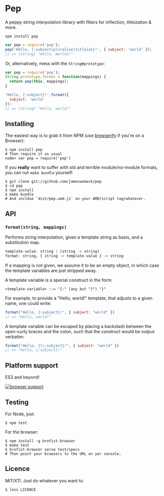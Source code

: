 Pep
=====

A peppy string interpolation library with filters for inflection, titleization & more.

`npm install pep`

```js
var pep = require('pep');
pep('Hello, {:subject|pluralize|titleize}!', { subject: 'world' });
// => (string) "Hello, Worlds!"
```

Or, alternatively, mess with the `String#prototype`:

```js
var pep = require('pep');
String.prototype.format = function(mappings) {
  return pep(this, mappings);
}

'Hello, {:subject}!'.format({
  subject: 'world'
});
// => (string) "Hello, world!"
```


## Installing

The easiest way is to grab it from NPM (use [browserify][] if you're on a
Browser):

    $ npm install pep
    # Then require it as usual
    node> var pep = require('pep')
    
If you **really** want to suffer with old and terrible module/no-module
formats, you can run `make bundle` yourself:

    $ git clone git://github.com/jameswomack/pep
    $ cd pep
    $ npm install
    $ make bundle
    # And incldue `dist/pep.umd.js` on your AMD/script tag/whatever.


[browserify]: https://github.com/substack/node-browserify

## API

### `format(string, mappings)`

Performs string interpolation, given a template string as basis, and a
substitution map.

```hs
template-value: string | (string -> string)
format: string, { string -> template-value } -> string
```

If a mapping is not given, we assume it to be an empty object, in which case
the template variables are just stripped away.

A template variable is a special construct in the form:

    <template-variable> ::= "{:" (any but "}") "}"
    
For example, to provide a "Hello, world!" template, that adjusts to a given
name, one could write:

```js
format("Hello, {:subject}!", { subject: "world" })
// => "Hello, world!"
```

A template variable can be escaped by placing a backslash between the
open-curly braces and the colon, such that the construct would be output
verbatim:

```js
format("Hello, {\\:subject}!", { subject: "world" })
// => "Hello, {:subject}!"
```


## Platform support

ES3 and beyond!

[![browser support](https://ci.testling.com/jameswomack/pep.png)](http://ci.testling.com/jameswomack/pep)


## Testing

For Node, just:

    $ npm test
    
    
For the browser:

    $ npm install -g brofist-browser
    $ make test
    $ brofist-browser serve test/specs
    # Then point your browsers to the URL on yer console.
    

## Licence

MIT/X11. Just do whatever you want to.

    $ less LICENCE
